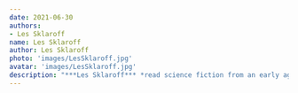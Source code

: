 ```yaml
---
date: 2021-06-30
authors:
- Les Sklaroff
name: Les Sklaroff
author: Les Sklaroff
photo: 'images/LesSklaroff.jpg'
avatar: 'images/LesSklaroff.jpg'
description: "***Les Sklaroff*** *read science fiction from an early age, and though he's now old enough to know better the habit is hard to break. Born in London, educated at the University of Edinburgh, he worked for an antiquarian bookseller before teaching for ten years, thene moved to the Isle of Wight and became an independent bookseller, specialising in Mervyn Peake, illustrated books, and modern first editions.*"
---
```


